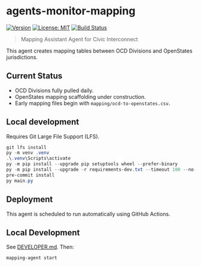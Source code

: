 # agents-monitor-mapping

[![Version](https://img.shields.io/badge/version-v0.2.3-blue)](https://github.com/civic-interconnect/agents-monitor-mapping/releases)
[![License: MIT](https://img.shields.io/badge/license-MIT-green.svg)](https://opensource.org/licenses/MIT)
[![Build Status](https://github.com/civic-interconnect/agents-monitor-mapping/actions/workflows/agent-runner.yml/badge.svg)](https://github.com/civic-interconnect/agents-monitor-mapping/actions)

> Mapping Assistant Agent for Civic Interconnect

This agent creates mapping tables between OCD Divisions and OpenStates jurisdictions.

## Current Status

- OCD Divisions fully pulled daily.
- OpenStates mapping scaffolding under construction.
- Early mapping files begin with `mapping/ocd-to-openstates.csv`.


## Local development

Requires Git Large File Support (LFS).

```powershell
git lfs install
py -m venv .venv
.\.venv\Scripts\activate
py -m pip install --upgrade pip setuptools wheel --prefer-binary
py -m pip install --upgrade -r requirements-dev.txt --timeout 100 --no-cache-dir
pre-commit install
py main.py
```

## Deployment

This agent is scheduled to run automatically using GitHub Actions.

## Local Development

See [DEVELOPER.md](./DEVELOPER.md). Then:

```shell
mapping-agent start
```
